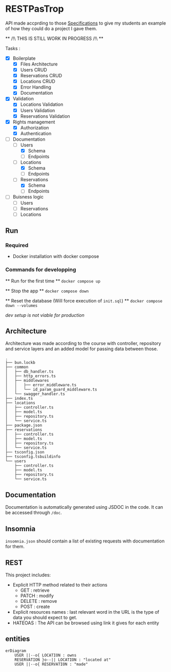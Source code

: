 # RESTPasTrop

API made accprding to those [Specifications](https://gist.github.com/Vagahbond/3d75e2901373010f2f73e2856e89f753) to give my students an example of how they could do a project I gave them.

** /!\ THIS IS STILL WORK IN PROGRESS /!\ **

Tasks :

- [x] Boilerplate
  - [x] Files Architecture
  - [x] Users CRUD
  - [x] Reservations CRUD
  - [x] Locations CRUD
  - [x] Error Handling
  - [x] Documentation
- [x] Validation
  - [x] Locations Validation
  - [x] Users Validation
  - [x] Reservations Validation
- [x] Rights management
  - [x] Authorization
  - [x] Authentication
- [ ] Documentation
  - [ ] Users
    - [x] Schema
    - [ ] Endpoints
  - [ ] Locations
    - [x] Schema
    - [ ] Endpoints
  - [ ] Reservations
    - [x] Schema
    - [ ] Endpoints
- [ ] Buisness logic
  - [ ] Users
  - [ ] Reservations
  - [ ] Locations

## Run

### Required

- Docker installation with docker compose

### Commands for developping

** Run for the first time **
`docker compose up`

** Stop the app **
`docker compose down`

** Reset the database (Will force execution of `init.sql`) **
`docker compose down --volumes`

_dev setup is not viable for production_

## Architecture

Architecture was made according to the course with controller, repository and service layers and an added model for passing data between those.

```
.
├── bun.lockb
├── common
│   ├── db_handler.ts
│   ├── http_errors.ts
│   ├── middlewares
│   │   ├── error_middleware.ts
│   │   └── id_param_guard_middleware.ts
│   └── swagger_handler.ts
├── index.ts
├── locations
│   ├── controller.ts
│   ├── model.ts
│   ├── repository.ts
│   └── service.ts
├── package.json
├── reservations
│   ├── controller.ts
│   ├── model.ts
│   ├── repository.ts
│   └── service.ts
├── tsconfig.json
├── tsconfig.tsbuildinfo
└── users
    ├── controller.ts
    ├── model.ts
    ├── repository.ts
    └── service.ts
```

## Documentation

Documentation is automatically generated using JSDOC in the code. It can be accessed through `/doc`.

## Insomnia

`insomnia.json` should contain a list of existing requests with documentation for them.

## REST

This project includes:

- Explicit HTTP method related to their actions
  - GET : retrieve
  - PATCH : modify
  - DELETE : remove
  - POST : create
- Explicit resources names : last relevant word in the URL is the type of data you should expect to get.
- HATEOAS : The API can be browsed using link it gives for each entity

## entities

```mermaid
erDiagram
    USER ||--o{ LOCATION : owns
    RESERVATION }o--|| LOCATION : "located at"
    USER ||--o{ RESERVATION : "made"
```
